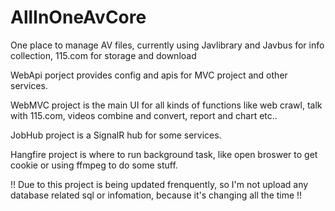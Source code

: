 # AllInOneAvCore
One place to manage AV files, currently using Javlibrary and Javbus for info collection, 115.com for storage and download

WebApi porject provides config and apis for MVC project and other services.

WebMVC project is the main UI for all kinds of functions like web crawl, talk with 115.com, videos combine and convert, report and chart etc..

JobHub project is a SignalR hub for some services.

Hangfire project is where to run background task, like open broswer to get cookie or using ffmpeg to do some stuff.


!! Due to this project is being updated frenquently, so I'm not upload any database related sql or infomation, because it's changing all the time !!
